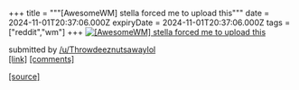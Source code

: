 +++
title = """[AwesomeWM] stella forced me to upload this"""
date = 2024-11-01T20:37:06.000Z
expiryDate = 2024-11-01T20:37:06.000Z
tags = ["reddit","wm"]
+++
[![[AwesomeWM] stella forced me to upload this](https://preview.redd.it/dmtsdhxepcyd1.png?width=640&crop=smart&auto=webp&s=df31d51148582436f8cd5ed505dc86752dcdc2e7 "[AwesomeWM] stella forced me to upload this")](https://www.reddit.com/r/unixporn/comments/1ghf9mv/awesomewm_stella_forced_me_to_upload_this/)

submitted by [/u/Throwdeeznutsawaylol](https://www.reddit.com/user/Throwdeeznutsawaylol)  
[\[link\]](https://i.redd.it/dmtsdhxepcyd1.png) [\[comments\]](https://www.reddit.com/r/unixporn/comments/1ghf9mv/awesomewm_stella_forced_me_to_upload_this/)

[[source]](https://www.reddit.com/r/unixporn/comments/1ghf9mv/awesomewm_stella_forced_me_to_upload_this/)
